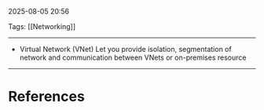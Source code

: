 2025-08-05 20:56

Tags: [[Networking]]

---

- Virtual Network (VNet) Let you provide isolation, segmentation of network and communication between VNets or on-premises resource

---
# References